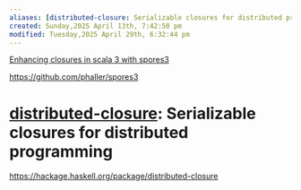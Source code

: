 ```yaml
---
aliases: [distributed-closure: Serializable closures for distributed programming]
created: Sunday,2025 April 13th, 7:42:50 pm
modified: Tuesday,2025 April 29th, 6:32:44 pm
---
```


[Enhancing closures in scala 3 with spores3](https://dl.acm.org/doi/10.1145/3550198.3550428)

https://github.com/phaller/spores3


# [distributed-closure](https://hackage.haskell.org/package/distributed-closure): Serializable closures for distributed programming
https://hackage.haskell.org/package/distributed-closure